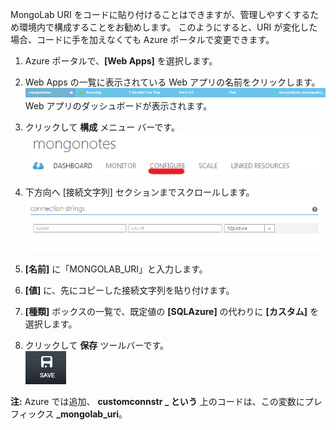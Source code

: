 MongoLab URI をコードに貼り付けることはできますが、管理しやすくするため環境内で構成することをお勧めします。 このようにすると、URI が変化した場合、コードに手を加えなくても Azure ポータルで変更できます。


1. Azure ポータルで、**[Web Apps]** を選択します。
1. Web Apps の一覧に表示されている Web アプリの名前をクリックします。  
![WebAppEntry][entry-website]  
Web アプリのダッシュボードが表示されます。

1. クリックして **構成** メニュー バーです。  
![WebAppDashboardConfig][focus-mongolab-websitedashboard-config]

1. 下方向へ [接続文字列] セクションまでスクロールします。  
![WebAppConnectionStrings][focus-mongolab-websiteconnectionstring]

1. **[名前]** に「MONGOLAB_URI」と入力します。
1. **[値]** に、先にコピーした接続文字列を貼り付けます。
1. **[種類]** ボックスの一覧で、既定値の **[SQLAzure]** の代わりに **[カスタム]** を選択します。
1. クリックして **保存** ツールバーです。  
![SaveWebApp][button-website-save]

**注:** Azure では追加、 **customconnstr \_ という** 上のコードは、この変数にプレフィックス **\_mongolab_uri**。


[entry-website]: ./media/howto-save-connectioninfo-mongolab/entry-website.png 
[focus-mongolab-websitedashboard-config]: ./media/howto-save-connectioninfo-mongolab/focus-mongolab-websitedashboard-config.png 
[focus-mongolab-websiteconnectionstring]: ./media/howto-save-connectioninfo-mongolab/focus-mongolab-websiteconnectionstring.png 
[button-website-save]: ./media/howto-save-connectioninfo-mongolab/button-website-save.png 

